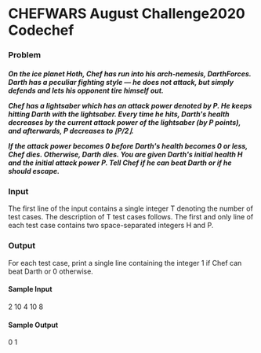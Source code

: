 <h1> CHEFWARS August Challenge2020 Codechef</h1>

<h3>Problem</h3>

<h5>On the ice planet Hoth, Chef has run into his arch-nemesis, DarthForces. Darth has a peculiar fighting style ― he does not attack, but simply defends and lets his opponent tire himself out.

Chef has a lightsaber which has an attack power denoted by P. He keeps hitting Darth with the lightsaber. Every time he hits, Darth's health decreases by the current attack power of the lightsaber (by P points), and afterwards, P decreases to ⌊P/2⌋.

If the attack power becomes 0 before Darth's health becomes 0 or less, Chef dies. Otherwise, Darth dies. You are given Darth's initial health H and the initial attack power P. Tell Chef if he can beat Darth or if he should escape.</h5>

<h3>Input</h3>
<p>The first line of the input contains a single integer T denoting the number of test cases. The description of T test cases follows.
The first and only line of each test case contains two space-separated integers H and P.</p>

<h3>Output</h3>
<p>For each test case, print a single line containing the integer 1 if Chef can beat Darth or 0 otherwise.</p>

<h4>Sample Input</h4>
<p>2
10 4
10 8</p>
<h4>Sample Output</h4>
<p>
0
1
</p>
